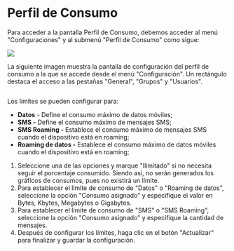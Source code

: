 # Perfil de Consumo

Para acceder a la pantalla Perfil de Consumo, debemos acceder al menú "Configuraciones" y al submenú "Perfil de Consumo" como sigue:

![](<../../../.gitbook/assets/16 (8).png>)

La siguiente imagen muestra la pantalla de configuración del perfil de consumo a la que se accede desde el menú "Configuración". Un rectángulo destaca el acceso a las pestañas "General", "Grupos" y "Usuarios".

<figure><img src="../../../.gitbook/assets/17 (10).png" alt=""><figcaption></figcaption></figure>

Los límites se pueden configurar para:

* **Datos** - Define el consumo máximo de datos móviles;
* **SMS -** Define el consumo máximo de mensajes SMS;
* **SMS Roaming -** Establece el consumo máximo de mensajes SMS cuando el dispositivo está en roaming;
* **Roaming de datos -** Establece el consumo máximo de datos móviles cuando el dispositivo está en roaming;

1. Seleccione una de las opciones y marque "Ilimitado" si no necesita seguir el porcentaje consumido. Siendo así, no serán generados los gráficos de consumos, pues no existirá un límite.
2. Para establecer el límite de consumo de "Datos" o "Roaming de datos", seleccione la opción "Consumo asignado" y especifique el valor en Bytes, Kbytes, Megabytes o Gigabytes.
3. Para establecer el límite de consumo de "SMS" o "SMS Roaming", seleccione la opción "Consumo asignado" y especifique la cantidad de mensajes.
4. Después de configurar los límites, haga clic en el botón "Actualizar" para finalizar y guardar la configuración.
